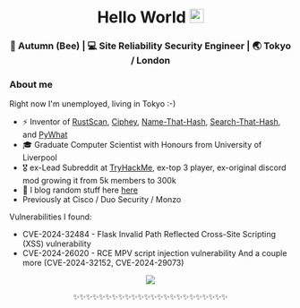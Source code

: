 <div align="center">
  <h1> Hello World <img src="https://media.giphy.com/media/hvRJCLFzcasrR4ia7z/giphy.gif" width="25px"></h1>
</div>
 
<p align='center'> 

<div align="center">
<h3> 🐝 Autumn (Bee) | 💻 Site Reliability Security Engineer | 🌏 Tokyo / London </h3> 
</div>

### About me 

Right now I'm unemployed, living in Tokyo :-)

- ⚡  Inventor of [RustScan](https://github.com/rustscan/rustscan), [Ciphey](https://github.com/ciphey/ciphey), [Name-That-Hash](https://github.com/HashPals/Name-That-Hash), [Search-That-Hash](https://github.com/HashPals/Search-That-Hash), and [PyWhat](https://github.com/bee-san/pyWhat)
- 🎓  Graduate Computer Scientist with Honours from University of Liverpool
- 🎖  ex-Lead Subreddit at [TryHackMe](https://tryhackme.com), ex-top 3 player, ex-original discord mod growing it from 5k members to 300k
- 👀  I blog random stuff here [here](https://skerritt.blog/)
- Previously at Cisco / Duo Security / Monzo

Vulnerabilities I found:

* CVE-2024-32484 - Flask Invalid Path Reflected Cross-Site Scripting (XSS) vulnerability
* CVE-2024-26020 - RCE MPV script injection vulnerability
And a couple more (CVE-2024-32152, CVE-2024-29073)

<p align='center'>
<img src="https://github-readme-stats.vercel.app/api?username=bee-san"/>
</p>

<div align="center">

✨✨✨✨✨✨✨✨✨✨✨✨✨✨✨✨✨✨✨✨✨✨✨✨

</div>
<!--
**trinwin/trinwin** is a ✨ _special_ ✨ repository because its `README.md` (this file) appears on your GitHub profile.

Also I stole this off of Trinity this is 100% theirs.
-->
